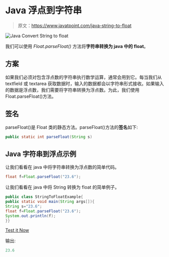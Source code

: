 # Java 浮点到字符串

> 原文：<https://www.javatpoint.com/java-string-to-float>

![Java Convert String to float](../img/22e0f6f25ea939f44da0d7f5976b305b.png)

我们可以使用 *Float.parseFloat()* 方法将**字符串转换为 java 中的 float**。

## 方案

如果我们必须对包含浮点数的字符串执行数学运算，通常会用到它。每当我们从 textfield 或 textarea 获取数据时，输入的数据都会以字符串形式接收。如果输入的数据是浮点数，我们需要将字符串转换为浮点数。为此，我们使用 Float.parseFloat()方法。

## 签名

parseFloat()是 Float 类的静态方法。parseFloat()方法的**签名**如下:

```java
public static int parseFloat(String s)

```

## Java 字符串到浮点示例

让我们看看在 java 中将字符串转换为浮点数的简单代码。

```java
float f=Float.parseFloat("23.6");

```

让我们看看在 java 中将 String 转换为 float 的简单例子。

```java
public class StringToFloatExample{
public static void main(String args[]){
String s="23.6";
float f=Float.parseFloat("23.6");
System.out.println(f);
}}

```

[Test it Now](https://www.javatpoint.com/opr/test.jsp?filename=StringToFloatExample)

输出:

```java
23.6

```